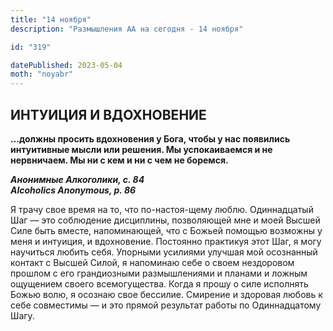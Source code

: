 ```yaml
---
title: "14 ноября"
description: "Размышления АА на сегодня - 14 ноября"

id: "319"

datePublished: 2023-05-04
moth: "noyabr"
---
```


## ИНТУИЦИЯ И ВДОХНОВЕНИЕ

**…должны просить вдохновения у Бога, чтобы у нас появились интуитивные мысли
или решения. Мы успокаиваемся и не нервничаем. Мы ни с кем и ни с чем не
боремся.**

**_Анонимные Алкоголики, с. 84  
Alcoholics Anonymous, p. 86_**

Я трачу свое время на то, что по-настоя-щему люблю. Одиннадцатый Шаг — это
соблюдение дисциплины, позволяющей мне и моей Высшей Силе быть вместе,
напоминающей, что с Божьей помощью возможны у меня и интуиция, и вдохновение.
Постоянно практикуя этот Шаг, я могу научиться любить себя. Упорными усилиями
улучшая мой осознанный контакт с Высшей Силой, я напоминаю себе о своем
нездоровом прошлом с его грандиозными размышлениями и планами и ложным
ощущением своего всемогущества. Когда я прошу о силе исполнять Божью волю, я
осознаю свое бессилие. Смирение и здоровая любовь к себе совместимы — и это
прямой результат работы по Одиннадцатому Шагу.
